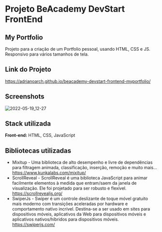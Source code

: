 # Projeto BeAcademy DevStart FrontEnd

## My Portfolio

Projeto para a criação de um Portfolio pessoal, usando HTML, CSS e JS.
Responsivo para vários tamanhos de tela.

## Link do Projeto
https://adrianoarch.github.io/beacademy-devstart-frontend-myportfolio/


## Screenshots

![2022-05-19_12-27](https://user-images.githubusercontent.com/15983785/169338625-1a105ce4-e191-4fa6-9d24-bc59639a4ee9.png)


## Stack utilizada

**Front-end:** HTML, CSS, JavaScript

## Bibliotecas utilizadas

- Mixitup - Uma biblioteca de alto desempenho e livre de dependências para filtragem animada, classificação, inserção, remoção e muito mais...
https://www.kunkalabs.com/mixitup/
- ScrollReveal - ScrollReveal é uma biblioteca JavaScript para animar facilmente elementos à medida que entram/saem da janela de visualização. Ele foi projetado para ser robusto e flexível.
https://scrollrevealjs.org/
- SwiperJs - Swiper é um controle deslizante de toque móvel gratuito mais moderno com transições aceleradas por hardware e comportamento nativo incrível. Destina-se a ser usado em sites para dispositivos móveis, aplicativos da Web para dispositivos móveis e aplicativos nativos/híbridos para dispositivos móveis.
https://swiperjs.com/
